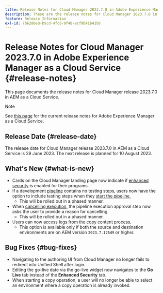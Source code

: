 ```yaml
---
title: Release Notes for Cloud Manager 2023.7.0 in Adobe Experience Manager as a Cloud Service
description: These are the release notes for Cloud Manager 2023.7.0 in AEM as a Cloud Service.
feature: Release Information
exl-id: 7b6280e8-b9cd-4fc8-9f48-ecf9b41b41b8
---
```

# Release Notes for Cloud Manager 2023.7.0 in Adobe Experience Manager as a Cloud Service {#release-notes}

This page documents the release notes for Cloud Manager release 2023.7.0 in AEM as a Cloud Service.

>[!NOTE]
>
>See [this page](/help/release-notes/release-notes-cloud/release-notes-current.md) for the current release notes for Adobe Experience Manager as a Cloud Service.

## Release Date {#release-date}

The release date for Cloud Manager release 2023.7.0 in AEM as a Cloud Service is 29 June 2023. The next release is planned for 10 August 2023.

## What's New {#what-is-new}

* Cards on the Cloud Manager landing page now indicate if [enhanced security](/help/implementing/cloud-manager/getting-access-to-aem-in-cloud/creating-production-programs.md) is enabled for their programs.
* If a development [pipeline](/help/implementing/cloud-manager/configuring-pipelines/introduction-ci-cd-pipelines.md) contains no testing steps, users now have the option to include testing steps when they [start the pipeline.](/help/implementing/cloud-manager/configuring-pipelines/managing-pipelines.md#running-pipelines)
  * This will be rolled out in a phased manner.
* When [cancelling execution,](/help/implementing/cloud-manager/configuring-pipelines/managing-pipelines.md#view-details) the pipeline execution approval step now asks the user to provide a reason for cancelling.
  * This will be rolled out in a phased manner.
* Users can now access [logs from the copy content process.](/help/implementing/developing/tools/content-copy.md#accessing-logs)
  * This option is available only if both the source and destination environments are on AEM version `2023.7.12549` or higher.

## Bug Fixes {#bug-fixes}

* Navigating to the authoring UI from Cloud Manager no longer fails to redirect into Unified Shell after login.
* Editing the go-live date via the go-live widget now navigates to the **Go Live** tab instead of the **Enhanced Security** tab.
* When starting a copy operation, a user will no longer be able to select an environment where a copy operation is already invoked.
